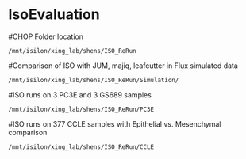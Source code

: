 # IsoEvaluation

#CHOP Folder location
    
    /mnt/isilon/xing_lab/shens/ISO_ReRun
    
#Comparison of ISO with JUM, majiq, leafcutter in Flux simulated data
    
    /mnt/isilon/xing_lab/shens/ISO_ReRun/Simulation/

#ISO runs on 3 PC3E and 3 GS689 samples

    /mnt/isilon/xing_lab/shens/ISO_ReRun/PC3E

#ISO runs on 377 CCLE samples with Epithelial vs. Mesenchymal comparison

    /mnt/isilon/xing_lab/shens/ISO_ReRun/CCLE
   
